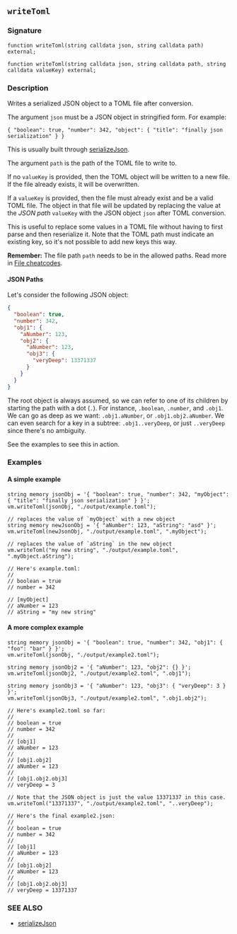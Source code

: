## `writeToml`

### Signature

```solidity
function writeToml(string calldata json, string calldata path) external;

function writeToml(string calldata json, string calldata path, string calldata valueKey) external;
```

### Description

Writes a serialized JSON object to a TOML file after conversion.

The argument `json` must be a JSON object in stringified form. For example:

```text
{ "boolean": true, "number": 342, "object": { "title": "finally json serialization" } }
```

This is usually built through [serializeJson](./serialize-json.md).

The argument `path` is the path of the TOML file to write to.

If no `valueKey` is provided, then the TOML object will be written to a new file. If the file already exists, it will be overwritten.

If a `valueKey` is provided, then the file must already exist and be a valid TOML file. The object in that file will be updated by replacing the value at the *JSON path* `valueKey` with the JSON object `json` after TOML conversion.

This is useful to replace some values in a TOML file without having to first parse and then reserialize it. Note that the TOML path must indicate an existing key, so it's not possible to add new keys this way.

**Remember:** The file path `path` needs to be in the allowed paths. Read more in [File cheatcodes](./fs.md).

#### JSON Paths

Let's consider the following JSON object:

```json
{
  "boolean": true,
  "number": 342,
  "obj1": {
    "aNumber": 123,
    "obj2": {
      "aNumber": 123,
      "obj3": {
        "veryDeep": 13371337
      }
    }
  }
}
```

The root object is always assumed, so we can refer to one of its children by starting the path with a dot (`.`). For instance, `.boolean`, `.number`, and `.obj1`.
We can go as deep as we want: `.obj1.aNumber`, or `.obj1.obj2.aNumber`.
We can even search for a key in a subtree: `.obj1..veryDeep`, or just `..veryDeep` since there's no ambiguity.

See the examples to see this in action.

### Examples

#### A simple example

```solidity
string memory jsonObj = '{ "boolean": true, "number": 342, "myObject": { "title": "finally json serialization" } }';
vm.writeToml(jsonObj, "./output/example.toml");

// replaces the value of `myObject` with a new object
string memory newJsonObj = '{ "aNumber": 123, "aString": "asd" }';
vm.writeToml(newJsonObj, "./output/example.toml", ".myObject");

// replaces the value of `aString` in the new object
vm.writeToml("my new string", "./output/example.toml", ".myObject.aString");

// Here's example.toml:
// 
// boolean = true
// number = 342

// [myObject]
// aNumber = 123
// aString = "my new string"
```

#### A more complex example

```solidity
string memory jsonObj = '{ "boolean": true, "number": 342, "obj1": { "foo": "bar" } }';
vm.writeToml(jsonObj, "./output/example2.toml");

string memory jsonObj2 = '{ "aNumber": 123, "obj2": {} }';
vm.writeToml(jsonObj2, "./output/example2.toml", ".obj1");

string memory jsonObj3 = '{ "aNumber": 123, "obj3": { "veryDeep": 3 } }';
vm.writeToml(jsonObj3, "./output/example2.toml", ".obj1.obj2");

// Here's example2.toml so far:
//
// boolean = true
// number = 342
//
// [obj1]
// aNumber = 123
//
// [obj1.obj2]
// aNumber = 123
//
// [obj1.obj2.obj3]
// veryDeep = 3

// Note that the JSON object is just the value 13371337 in this case.
vm.writeToml("13371337", "./output/example2.toml", "..veryDeep");

// Here's the final example2.json:
//
// boolean = true
// number = 342
//
// [obj1]
// aNumber = 123
//
// [obj1.obj2]
// aNumber = 123
//
// [obj1.obj2.obj3]
// veryDeep = 13371337
```

### SEE ALSO

- [serializeJson](./serialize-json.md)
